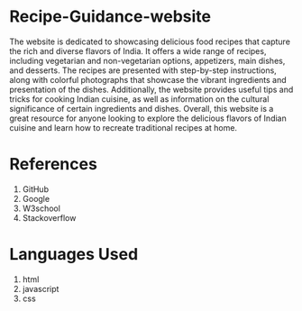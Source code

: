 # Recipe-Guidance-website
The website is dedicated to showcasing delicious food recipes that capture the rich and diverse flavors of India. It offers a wide 
range of recipes, including vegetarian and non-vegetarian options, appetizers, main dishes, and desserts. The recipes are presented 
with step-by-step instructions, along with colorful photographs that showcase the vibrant ingredients and presentation of the dishes.
Additionally, the website provides useful tips and tricks for cooking Indian cuisine, as well as information on the cultural significance 
of certain ingredients and dishes. Overall, this website is a great resource for anyone looking to explore the delicious 
flavors of Indian cuisine and learn how to recreate traditional recipes at home.

# References
1. GitHub
2. Google
3. W3school
4. Stackoverflow

# Languages Used
1. html
2. javascript
3. css

